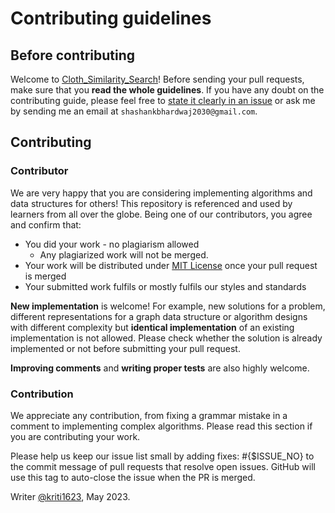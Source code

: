 # Contributing guidelines

## Before contributing

Welcome to [Cloth_Similarity_Search](https://github.com/shashank1623/Cloth_Similarity_Search)! Before sending your pull requests, make sure that you __read the whole guidelines__. If you have any doubt on the contributing guide, please feel free to [state it clearly in an issue](https://github.com/shashank1623/Plant-disease-Detection/issues/new) or ask me by sending me an email at `shashankbhardwaj2030@gmail.com`.



## Contributing

### Contributor

We are very happy that you are considering implementing algorithms and data structures for others! This repository is referenced and used by learners from all over the globe. Being one of our contributors, you agree and confirm that:

- You did your work - no plagiarism allowed
  - Any plagiarized work will not be merged.
- Your work will be distributed under [MIT License](LICENSE.md) once your pull request is merged
- Your submitted work fulfils or mostly fulfils our styles and standards

__New implementation__ is welcome! For example, new solutions for a problem, different representations for a graph data structure or algorithm designs with different complexity but __identical implementation__ of an existing implementation is not allowed. Please check whether the solution is already implemented or not before submitting your pull request.

__Improving comments__ and __writing proper tests__ are also highly welcome.

### Contribution

We appreciate any contribution, from fixing a grammar mistake in a comment to implementing complex algorithms. Please read this section if you are contributing your work.

Please help us keep our issue list small by adding fixes: #{$ISSUE_NO} to the commit message of pull requests that resolve open issues. GitHub will use this tag to auto-close the issue when the PR is merged.



Writer [@kriti1623](https://github.com/kriti1623/), May 2023.
